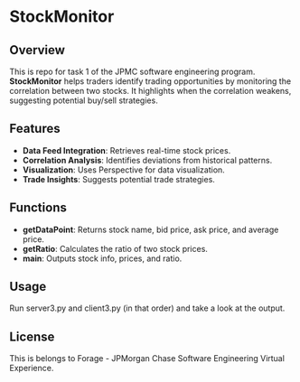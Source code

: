 # StockMonitor

## Overview

This is repo for task 1 of the JPMC software engineering program. **StockMonitor** helps traders identify trading opportunities by monitoring the correlation between two stocks. It highlights when the correlation weakens, suggesting potential buy/sell strategies.

## Features

- **Data Feed Integration**: Retrieves real-time stock prices.
- **Correlation Analysis**: Identifies deviations from historical patterns.
- **Visualization**: Uses Perspective for data visualization.
- **Trade Insights**: Suggests potential trade strategies.

## Functions

- **getDataPoint**: Returns stock name, bid price, ask price, and average price.
- **getRatio**: Calculates the ratio of two stock prices.
- **main**: Outputs stock info, prices, and ratio.

## Usage

Run server3.py and client3.py (in that order) and take a look at the output.

## License

This is belongs to Forage - JPMorgan Chase Software Engineering Virtual Experience.
